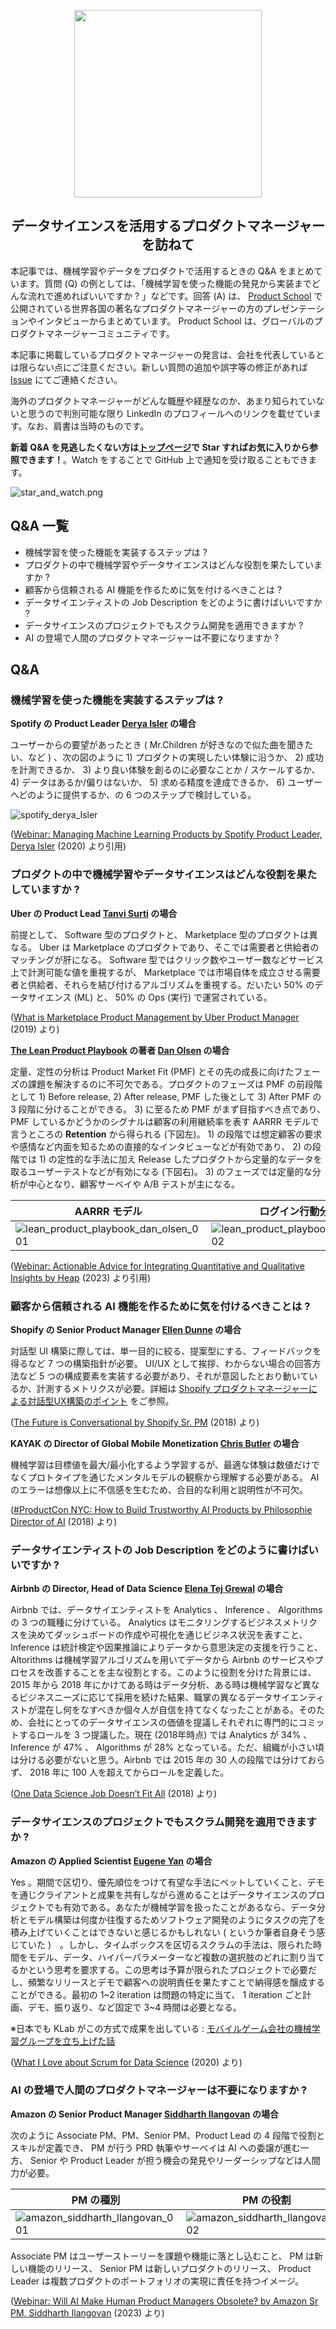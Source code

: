 <p align="center">
  <img src="images/top.jpg" width=300>
  <h2 align="center">
    データサイエンスを活用するプロダクトマネージャーを訪ねて
  </h2>
</p>


本記事では、機械学習やデータをプロダクトで活用するときの Q&A をまとめています。質問 (Q) の例としては、「機械学習を使った機能の発見から実装までどんな流れで進めればいいですか ? 」などです。回答 (A) は、 [Product School](https://www.youtube.com/@ProductSchoolSanFrancisco) で公開されている世界各国の著名なプロダクトマネージャーの方のプレゼンテーションやインタビューからまとめています。 Product School は、グローバルのプロダクトマネージャーコミュニティです。

本記事に掲載しているプロダクトマネージャーの発言は、会社を代表しているとは限らない点にご注意ください。新しい質問の追加や誤字等の修正があれば [Issue](https://github.com/aws-samples/aws-ml-enablement-workshop/issues) にてご連絡ください。

海外のプロダクトマネージャーがどんな職歴や経歴なのか、あまり知られていないと思うので判別可能な限り LinkedIn のプロフィールへのリンクを載せています。なお、肩書は当時のものです。

**新着 Q&A を見逃したくない方は[トップページ](https://github.com/aws-samples/aws-ml-enablement-workshop)で Star すればお気に入りから参照できます！**。Watch をすることで GitHub 上で通知を受け取ることもできます。

![star_and_watch.png](./images/star_and_watch.png)

## Q&A 一覧

* 機械学習を使った機能を実装するステップは ?
* プロダクトの中で機械学習やデータサイエンスはどんな役割を果たしていますか ?
* 顧客から信頼される AI 機能を作るために気を付けるべきことは ? 
* データサイエンティストの Job Description をどのように書けばいいですか ?
* データサイエンスのプロジェクトでもスクラム開発を適用できますか ?
* AI の登場で人間のプロダクトマネージャーは不要になりますか ?

## Q&A

### 機械学習を使った機能を実装するステップは ?

**Spotify の Product Leader [Derya Isler](https://www.linkedin.com/in/deryaisler/details/experience/) の場合**

ユーザーからの要望があったとき ( Mr.Children が好きなので似た曲を聞きたい、など ) 、次の図のように 1) プロダクトの実現したい体験に沿うか、 2) 成功を計測できるか、 3) より良い体験を創るのに必要なことか / スケールするか、 4) データはあるか/偏りはないか、 5) 求める精度を達成できるか、 6) ユーザーへどのように提供するか、の 6 つのステップで検討している。

![spotify_derya_Isler](./images/spotify_derya_Isler.png)

([Webinar: Managing Machine Learning Products by Spotify Product Leader, Derya Isler](https://youtu.be/EhlHKhQv0Qg?t=1343) (2020) より引用)

### プロダクトの中で機械学習やデータサイエンスはどんな役割を果たしていますか ?

**Uber の Product Lead [Tanvi Surti](https://www.linkedin.com/in/tanvisurti/) の場合**

前提として、 Software 型のプロダクトと、 Marketplace 型のプロダクトは異なる。 Uber は Marketplace のプロダクトであり、そこでは需要者と供給者のマッチングが肝になる。 Software 型ではクリック数やユーザー数などサービス上で計測可能な値を重視するが、 Marketplace では市場自体を成立させる需要者と供給者、それらを結び付けるアルゴリズムを重視する。だいたい 50% のデータサイエンス (ML) と、 50% の Ops (実行) で運営されている。

([What is Marketplace Product Management by Uber Product Manager](https://youtu.be/t4cnrwu465Q?t=2131) (2019) より)

**[The Lean Product Playbook](https://leanproductplaybook.com/) の著者 [Dan Olsen](https://www.linkedin.com/in/danolsen98/) の場合**

定量、定性の分析は Product Market Fit (PMF) とその先の成長に向けたフェーズの課題を解決するのに不可欠である。プロダクトのフェーズは PMF の前段階として 1) Before release, 2) After release, PMF した後として 3) After PMF の 3 段階に分けることができる。 3) に至るため PMF がまず目指すべき点であり、 PMF しているかどうかのシグナルは顧客の利用継続率を表す AARRR モデルで言うところの **Retention** から得られる (下図左)。 1) の段階では想定顧客の要求や感情など内面を知るための直接的なインタビューなどが有効であり、 2) の段階では 1) の定性的な手法に加え Release したプロダクトから定量的なデータを取るユーザーテストなどが有効になる (下図右)。 3) のフェーズでは定量的な分析が中心となり、顧客サーベイや A/B テストが主になる。

| AARRR モデル   | ログイン行動分析例 |
| ---- | ---- |
|  ![lean_product_playbook_dan_olsen_001](./images/lean_product_playbook_dan_olsen_001.png)  |  ![lean_product_playbook_dan_olsen_002](./images/lean_product_playbook_dan_olsen_002.png)  |


([Webinar: Actionable Advice for Integrating Quantitative and Qualitative Insights by Heap](https://youtu.be/ZYJij0RsQeg0) (2023) より引用)

### 顧客から信頼される AI 機能を作るために気を付けるべきことは ? 

**Shopify の Senior Product Manager [Ellen Dunne](https://www.linkedin.com/in/ellendunne/) の場合**

対話型 UI 構築に際しては、単一目的に絞る、提案型にする、フィードバックを得るなど 7 つの構築指針が必要。 UI/UX として挨拶、わからない場合の回答方法など 5 つの構成要素を実装する必要があり、それが意図したとおり動いているか、計測するメトリクスが必要。詳細は [Shopify プロダクトマネージャーによる対話型UX構築のポイント](https://note.com/piqcy/n/n63f3f3dd9539) をご参照。

([The Future is Conversational by Shopify Sr. PM](https://www.youtube.com/watch?v=0epxFiYhBQA) (2018) より)

**KAYAK の Director of Global Mobile Monetization [Chris Butler](https://www.linkedin.com/in/chrisbu/) の場合**

機械学習は目標値を最大/最小化するよう学習するが、最適な体験は数値だけでなくプロトタイプを通じたメンタルモデルの観察から理解する必要がある。 AI のエラーは想像以上に不信感を生むため、合目的な利用と説明性が不可欠。

([#ProductCon NYC: How to Build Trustworthy AI Products by Philosophie Director of AI](https://www.youtube.com/watch?v=DIwyKwPzrjc) (2018) より)

### データサイエンティストの Job Description をどのように書けばいいですか ?

**Airbnb の Director, Head of Data Science [Elena Tej Grewal](https://www.linkedin.com/in/elena-grewal/) の場合**

Airbnb では、データサイエンティストを Analytics 、 Inference 、 Algorithms の 3 つの職種に分けている。 Analytics はモニタリングするビジネスメトリクスを決めてダッシュボードの作成や可視化を通じビジネス状況を表すこと、 Inference は統計検定や因果推論によりデータから意思決定の支援を行うこと、 Altorithms は機械学習アルゴリズムを用いてデータから Airbnb のサービスやプロセスを改善することを主な役割とする。このように役割を分けた背景には、 2015 年から 2018 年にかけてある時はデータ分析、ある時は機械学習など異なるビジネスニーズに応じて採用を続けた結果、職掌の異なるデータサイエンティストが混在し何をなすべきか個々人が自信を持てなくなったことがある。そのため、会社にとってのデータサイエンスの価値を提議しそれぞれに専門的にコミットするロールを 3 つ提議した。現在 (2018年時点) では Analytics が 34% 、 Inference が 47% 、 Algorithms が 28% となっている。ただ、組織が小さい頃は分ける必要がないと思う。Airbnb では 2015 年の 30 人の段階では分けておらず、 2018 年に 100 人を超えてからロールを定義した。

([One Data Science Job Doesn’t Fit All](https://www.linkedin.com/pulse/one-data-science-job-doesnt-fit-all-elena-grewal/) (2018) より)

### データサイエンスのプロジェクトでもスクラム開発を適用できますか ?

**Amazon の Applied Scientist [Eugene Yan](https://www.linkedin.com/in/eugeneyan/) の場合**

Yes 。期間で区切り、優先順位をつけて有望な手法にベットしていくこと、デモを通じクライアントと成果を共有しながら進めることはデータサイエンスのプロジェクトでも有効である。あなたが機械学習を扱ったことがあるなら、データ分析とモデル構築は何度か往復するためソフトウェア開発のようにタスクの完了を積み上げていくことはできないと感じるかもしれない ( というか筆者自身そう感じていた )　。しかし、タイムボックスを区切るスクラムの手法は、限られた時間をモデル、データ、ハイパーパラメーターなど複数の選択肢のどれに割り当てるかという思考を要求する。この思考は予算が限られたプロジェクトで必要だし、頻繁なリリースとデモで顧客への説明責任を果たすことで納得感を醸成することができる。最初の 1~2 iteration は問題の特定に当て、 1 iteration ごと計画、デモ、振り返り、など固定で 3~4 時間は必要となる。

※日本でも KLab がこの方式で成果を出している : [モバイルゲーム会社の機械学習グループを立ち上げた話](https://qiita.com/hmkz/items/f7aa7f21e39cc8df1ce0)

([What I Love about Scrum for Data Science](https://eugeneyan.com/writing/what-i-love-about-scrum-for-data-science/) (2020) より)

### AI の登場で人間のプロダクトマネージャーは不要になりますか ?

**Amazon の Senior Product Manager [Siddharth Ilangovan](https://www.linkedin.com/in/sid-i/) の場合**

次のように Associate PM、PM、Senior PM、Product Lead の 4 段階で役割とスキルが定義でき、 PM が行う PRD 執筆やサーベイは AI への委譲が進む一方、 Senior や Product Leader が担う機会の発見やリーダーシップなどは人間力が必要。

|  PM の種別  | PM の役割 |
| ---- | ---- |
|  ![amazon_siddharth_llangovan_001](./images/amazon_siddharth_llangovan_001.png)  |  ![amazon_siddharth_llangovan_002](./images/amazon_siddharth_llangovan_002.png)  |

Associate PM はユーザーストーリーを課題や機能に落とし込むこと、 PM は新しい機能のリリース、 Senior PM は新しいプロダクトのリリース、 Product Leader は複数プロダクトのポートフォリオの実現に責任を持つイメージ。

([Webinar: Will AI Make Human Product Managers Obsolete? by Amazon Sr PM, Siddharth Ilangovan](https://youtu.be/7RmHV-XYM48?t=354) (2023) より)
